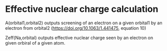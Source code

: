 # Effective nuclear charge calculation

A(orbital1,orbital2) outputs screening of an electron on a given orbital1 by an electron from orbital2 (https://doi.org/10.1063/1.441475, equation 10)

Zeff(Na,orbital) outputs effective nuclear charge seen by an electron on given orbiral of a given atom.
